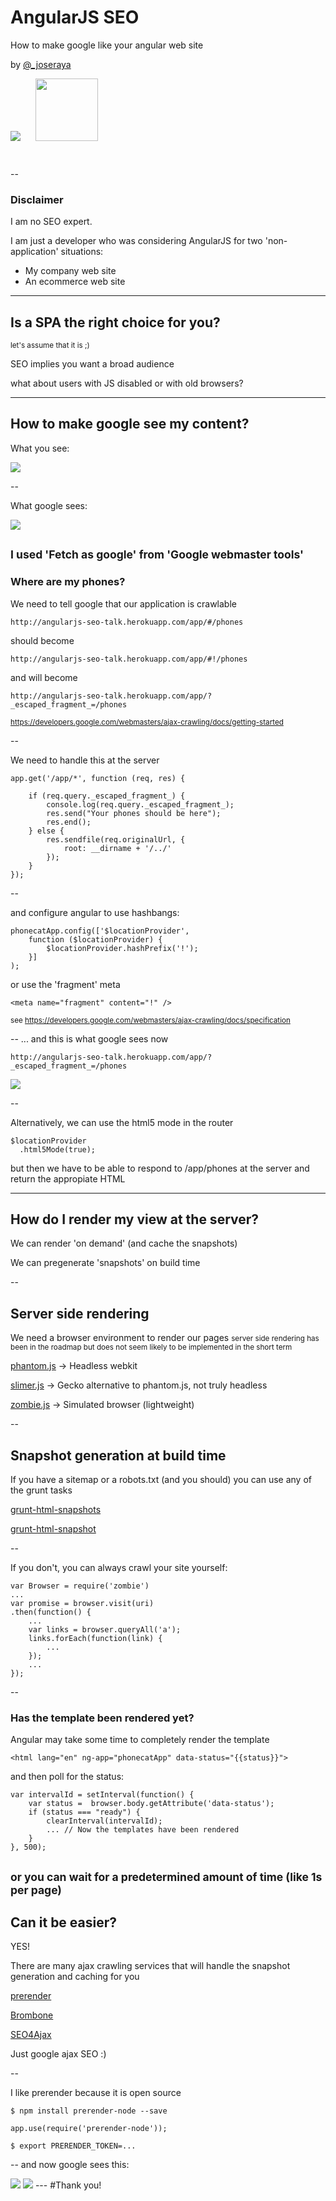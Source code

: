 # AngularJS SEO
How to make google like your angular web site

by [@_joseraya](http://www.twitter.com/_joseraya)

<img src="angularbcn-logo.png" style="border:none; background:none; box-shadow: none; margin-right:20px;" />
<img src="agilogy-logo.png" style="border:none; background:none; box-shadow: none; height: 100px; margin-bottom:30px;" />

-- 

### Disclaimer

I am no SEO expert. 

I am just a developer who was considering AngularJS for two 'non-application' situations:

* My company web site
* An ecommerce web site
---
## Is a SPA the right choice for you?

<small> let's assume that it is ;)  </small>

SEO implies you want a broad audience

what about users with JS disabled or with old browsers?

---
## How to make google see my content?

What you see:

<img src="what_you_see.png" />

--

What google sees:

<img src="what_google_sees.png" />

<small> I used 'Fetch as google' from 'Google webmaster tools'</small>
--
### Where are my phones?

We need to tell google that our application is crawlable

    http://angularjs-seo-talk.herokuapp.com/app/#/phones
    
should become

    http://angularjs-seo-talk.herokuapp.com/app/#!/phones
    
and will become

    http://angularjs-seo-talk.herokuapp.com/app/?_escaped_fragment_=/phones

<small>https://developers.google.com/webmasters/ajax-crawling/docs/getting-started</small>

--

We need to handle this at the server

    app.get('/app/*', function (req, res) {

        if (req.query._escaped_fragment_) {
            console.log(req.query._escaped_fragment_);
            res.send("Your phones should be here");
            res.end();
        } else {
            res.sendfile(req.originalUrl, {
                root: __dirname + '/../'
            });
        }
    });

--

and configure angular to use hashbangs:

    phonecatApp.config(['$locationProvider',
        function ($locationProvider) {
            $locationProvider.hashPrefix('!');
        }]
    );

or use the 'fragment' meta

    <meta name="fragment" content="!" />


<small> see https://developers.google.com/webmasters/ajax-crawling/docs/specification </small>

--
... and this is what google sees now

    http://angularjs-seo-talk.herokuapp.com/app/?_escaped_fragment_=/phones

<img src="what_google_sees_with_escaped_fragment.png" />

--

Alternatively, we can use the html5 mode in the router

    $locationProvider
      .html5Mode(true);
      
but then we have to be able to respond to /app/phones at the server and return the appropiate HTML

---
## How do I render my view at the server?

We can render 'on demand' (and cache the snapshots)

We can pregenerate 'snapshots' on build time

--

## Server side rendering 

We need a browser environment to render our pages 
<small>server side rendering has been in the roadmap but does not seem likely to be implemented in the short term</small>


[phantom.js](http://phantomjs.org/) -> Headless webkit

[slimer.js](http://slimerjs.org/) -> Gecko alternative to phantom.js, not truly headless

[zombie.js](http://zombie.labnotes.org/) -> Simulated browser (lightweight)

--

## Snapshot generation at build time

If you have a sitemap or a robots.txt (and you should) you can use any of the grunt tasks

[grunt-html-snapshots](https://github.com/localnerve/grunt-html-snapshots)

[grunt-html-snapshot](https://github.com/cburgdorf/grunt-html-snapshot)

--

If you don't, you can always crawl your site yourself:

    var Browser = require('zombie')
    ...
    var promise = browser.visit(uri)
    .then(function() {
        ...
        var links = browser.queryAll('a');
        links.forEach(function(link) {
            ...
        });
        ...
    });
    
--

### Has the template been rendered yet?

Angular may take some time to completely render the template 

    <html lang="en" ng-app="phonecatApp" data-status="{{status}}">
    
and then poll for the status:

    var intervalId = setInterval(function() {
        var status =  browser.body.getAttribute('data-status');
        if (status === "ready") {
            clearInterval(intervalId);
            ... // Now the templates have been rendered
        }
    }, 500);

<small>or you can wait for a predetermined amount of time (like 1s per page)</small>
---

## Can it be easier?

YES!

There are many ajax crawling services that will handle the snapshot generation and caching for you

[prerender](http://prerender.io)

[Brombone](http://www.brombone.com/)

[SEO4Ajax](http://www.seo4ajax.com/)
    
Just google ajax SEO :)

--

I like prerender because it is open source 

    $ npm install prerender-node --save
    
    app.use(require('prerender-node'));
    
    $ export PRERENDER_TOKEN=...
    
--
and now google sees this:

<img src="what_google_sees_with_prerender.png" />
<img src="what_google_sees_with_prerender_2.png" />
---
#Thank you!

